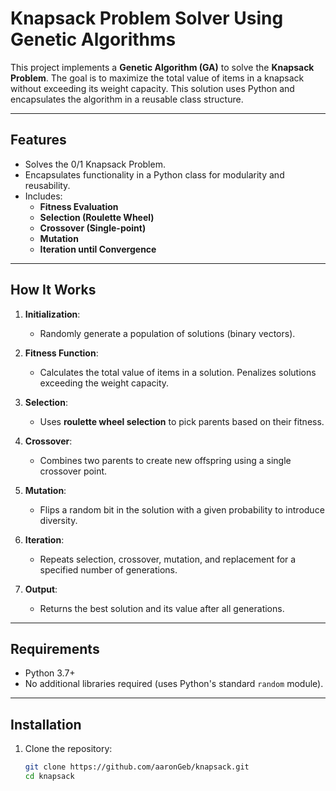 # Knapsack Problem Solver Using Genetic Algorithms

This project implements a **Genetic Algorithm (GA)** to solve the **Knapsack Problem**. The goal is to maximize the total value of items in a knapsack without exceeding its weight capacity. This solution uses Python and encapsulates the algorithm in a reusable class structure.

---

## **Features**
- Solves the 0/1 Knapsack Problem.
- Encapsulates functionality in a Python class for modularity and reusability.
- Includes:
  - **Fitness Evaluation**
  - **Selection (Roulette Wheel)**
  - **Crossover (Single-point)**
  - **Mutation**
  - **Iteration until Convergence**

---

## **How It Works**
1. **Initialization**:
   - Randomly generate a population of solutions (binary vectors).

2. **Fitness Function**:
   - Calculates the total value of items in a solution. Penalizes solutions exceeding the weight capacity.

3. **Selection**:
   - Uses **roulette wheel selection** to pick parents based on their fitness.

4. **Crossover**:
   - Combines two parents to create new offspring using a single crossover point.

5. **Mutation**:
   - Flips a random bit in the solution with a given probability to introduce diversity.

6. **Iteration**:
   - Repeats selection, crossover, mutation, and replacement for a specified number of generations.

7. **Output**:
   - Returns the best solution and its value after all generations.

---

## **Requirements**
- Python 3.7+
- No additional libraries required (uses Python's standard `random` module).

---

## **Installation**
1. Clone the repository:
   ```bash
   git clone https://github.com/aaronGeb/knapsack.git
   cd knapsack